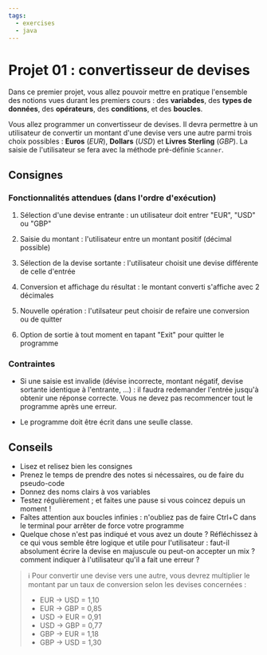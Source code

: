```yaml
---
tags:
  - exercises
  - java
---
```


# Projet 01 : convertisseur de devises

Dans ce premier projet, vous allez pouvoir mettre en pratique l'ensemble des notions vues durant les premiers cours : des **variabdes**, des **types de données**, des **opérateurs**, des **conditions**, et des **boucles**.

Vous allez programmer un convertisseur de devises. Il devra permettre à un utilisateur de convertir un montant d'une devise vers une autre parmi trois choix possibles : **Euros** (_EUR_), **Dollars** (_USD_) et **Livres Sterling** (_GBP_). La saisie de l'utilisateur se fera avec la méthode pré-définie `Scanner`.

## Consignes

### Fonctionnalités attendues (dans l'ordre d'exécution)

1. Sélection d'une devise entrante : un utilisateur doit entrer "EUR", "USD" ou "GBP"

2. Saisie du montant : l'utilisateur entre un montant positif (décimal possible)

3. Sélection de la devise sortante : l'utilisateur choisit une devise différente de celle d'entrée

4. Conversion et affichage du résultat : le montant converti s'affiche avec 2 décimales

5. Nouvelle opération : l'utilsateur peut choisir de refaire une conversion ou de quitter

6. Option de sortie à tout moment en tapant "Exit" pour quitter le programme

### Contraintes

- Si une saisie est invalide (dévise incorrecte, montant négatif, devise sortante identique à l'entrante, ...) : il faudra redemander l'entrée jusqu'à obtenir une réponse correcte. Vous ne devez pas recommencer tout le programme après une erreur.

- Le programme doit être écrit dans une seulle classe.

## Conseils

- Lisez et relisez bien les consignes
- Prenez le temps de prendre des notes si nécessaires, ou de faire du pseudo-code
- Donnez des noms clairs à vos variables
- Testez régulièrement ; et faites une pause si vous coincez depuis un moment !
- Faîtes attention aux boucles infinies : n'oubliez pas de faire Ctrl+C dans le terminal pour arrêter de force votre programme
- Quelque chose n'est pas indiqué et vous avez un doute ? Réfléchissez à ce qui vous semble être logique et utile pour l'utilisateur : faut-il absolument écrire la devise en majuscule ou peut-on accepter un mix ? comment indiquer à l'utilisateur qu'il a fait une erreur ?

> ℹ️ Pour convertir une devise vers une autre, vous devrez multiplier le montant par un taux de conversion selon les devises concernées :
>
> - EUR → USD = 1,10
> - EUR → GBP = 0,85
> - USD → EUR = 0,91
> - USD → GBP = 0,77
> - GBP → EUR = 1,18
> - GBP → USD = 1,30
